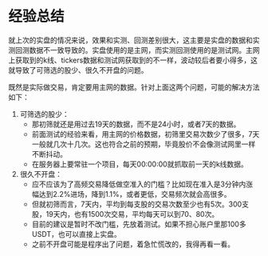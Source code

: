 # 经验总结
就上次的实盘的情况来说，效果和实测、回测差别很大，这主要是实盘的数据和实测回测数据不一致导致的。实盘使用的是主网，而实测回测使用的是测试网。主网上获取到的k线、tickers数据和测试网获取到的不一样，波动较后者要小得多，这就导致了可筛选的股少、很久不开盘的问题。

既然是实际做交易，肯定要用主网的数据。针对上面这两个问题，可能的解决方法如下：
1. 可筛选的股少：
   - 那初筛就还是用过去19天的数据，而不是24小时，或者7天的数据。
   - 前面测试的经验来看，用主网的价格数据，初筛里交易次数少了很多，7天一般就几次十几次。这也符合之前的预期，毕竟股价不会像测试网里一样不断抖动。
   - 在服务器上要常驻一个项目，每天00:00:00就抓取前一天的k线数据。
2. 很久不开盘：
   - 应不应该为了高频交易降低做空准入的门槛？比如现在准入是3分钟内涨幅达到2.2%进场，降到1.1%，或者更低，交易频次就会高很多。
   - 但就初筛而言，7天内，平均到每支股的交易次数至少也有5次。300支股，19天内，也有1500次交易，平均每天可以到70、80次。
   - 目前的建议是暂时不改门槛，先放着测试。如果不担心账户里那100多USDT，也可以直接上实盘。
   - 之前不开盘可能是程序出了问题，着急忙慌改的，我得再看一看。